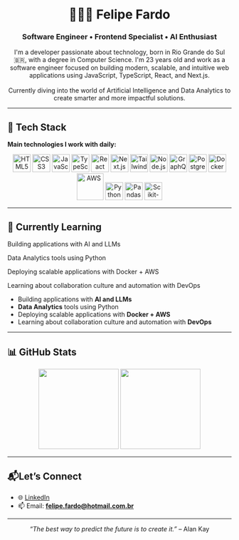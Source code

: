 <h1 align="center">👨🏻‍💻 Felipe Fardo</h1>
<h3 align="center">Software Engineer • Frontend Specialist • AI Enthusiast</h3>
<p align="center"> I'm a developer passionate about technology, born in Rio Grande do Sul 🇧🇷, with a degree in Computer Science. I'm 23 years old and work as a software engineer focused on building modern, scalable, and intuitive web applications using JavaScript, TypeScript, React, and Next.js. <br/><br/> Currently diving into the world of Artificial Intelligence and Data Analytics to create smarter and more impactful solutions. </p>

---

## 🚀 Tech Stack

**Main technologies I work with daily:**

<div align="center">
  <img title="HTML5" alt="HTML5" src="https://cdn.jsdelivr.net/gh/devicons/devicon@latest/icons/html5/html5-original.svg" width="40" />
  <img title="CSS3" alt="CSS3" src="https://cdn.jsdelivr.net/gh/devicons/devicon@latest/icons/css3/css3-original.svg" width="40" />
  <img title="JavaScript" alt="JavaScript" src="https://cdn.jsdelivr.net/gh/devicons/devicon@latest/icons/javascript/javascript-original.svg" width="40" />
  <img title="TypeScript" alt="TypeScript" src="https://cdn.jsdelivr.net/gh/devicons/devicon@latest/icons/typescript/typescript-original.svg" width="40" />
  <img title="React" alt="React" src="https://cdn.jsdelivr.net/gh/devicons/devicon@latest/icons/react/react-original.svg" width="40" />
  <img title="Next.js" alt="Next.js" src="https://cdn.jsdelivr.net/gh/devicons/devicon@latest/icons/nextjs/nextjs-original.svg" width="40" />
  <img title="Tailwind CSS" alt="Tailwind CSS" src="https://cdn.jsdelivr.net/gh/devicons/devicon@latest/icons/tailwindcss/tailwindcss-original.svg" width="40" />
  <img title="Node.js" alt="Node.js" src="https://cdn.jsdelivr.net/gh/devicons/devicon@latest/icons/nodejs/nodejs-original.svg" width="40" />
  <img title="GraphQL" alt="GraphQL" src="https://cdn.jsdelivr.net/gh/devicons/devicon@latest/icons/graphql/graphql-plain.svg" width="40" />
  <img title="PostgreSQL" alt="PostgreSQL" src="https://cdn.jsdelivr.net/gh/devicons/devicon@latest/icons/postgresql/postgresql-original.svg" width="40" />
  <img title="Docker" alt="Docker" src="https://cdn.jsdelivr.net/gh/devicons/devicon@latest/icons/docker/docker-original.svg" width="40" />
  <img title="AWS" alt="AWS" src="https://cdn.jsdelivr.net/gh/devicons/devicon@latest/icons/amazonwebservices/amazonwebservices-original-wordmark.svg" width="60" />
  <img title="Python" alt="Python" src="https://cdn.jsdelivr.net/gh/devicons/devicon@latest/icons/python/python-original.svg" width="40" />
  <img title="Pandas" alt="Pandas" src="https://cdn.jsdelivr.net/gh/devicons/devicon@latest/icons/pandas/pandas-original.svg" width="40" />
  <img title="Scikit-learn" alt="Scikit-learn" src="https://cdn.jsdelivr.net/gh/devicons/devicon@latest/icons/scikitlearn/scikitlearn-original.svg" width="40" />
</div>

---

## 🧠 Currently Learning

Building applications with AI and LLMs

Data Analytics tools using Python

Deploying scalable applications with Docker + AWS

Learning about collaboration culture and automation with DevOps

- Building applications with **AI and LLMs**
- **Data Analytics** tools using Python
- Deploying scalable applications with **Docker + AWS**
- Learning about collaboration culture and automation with **DevOps**
---


## 📊 GitHub Stats

<div align="center">
  <img height="180em" src="https://github-readme-stats.vercel.app/api?username=felipefardo&show_icons=true&theme=tokyonight&include_all_commits=true&count_private=true" />
  <img height="180em" src="https://github-readme-stats.vercel.app/api/top-langs/?username=felipefardo&layout=compact&theme=tokyonight&langs_count=10" />
</div>

---

## 📬Let’s Connect
- 🌐 [LinkedIn](https://www.linkedin.com/in/felipefardo)
- 📫 Email: **felipe.fardo@hotmail.com.br**

---

<p align="center"> <i>“The best way to predict the future is to create it.”</i> – Alan Kay </p>
